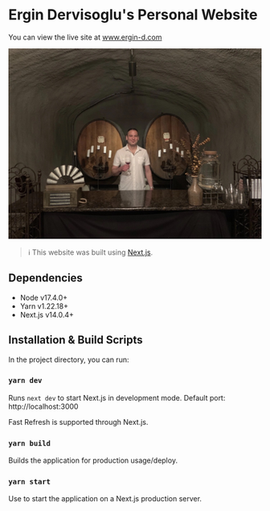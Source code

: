 # Ergin Dervisoglu's Personal Website

You can view the live site at www.ergin-d.com

![ergin-d.com](/public/ergin-hero.jpg)

> :information_source: This website was built using [Next.js](https://nextjs.org/learn).

## Dependencies

- Node v17.4.0+
- Yarn v1.22.18+
- Next.js v14.0.4+

## Installation & Build Scripts

In the project directory, you can run:

### `yarn dev`

Runs `next dev` to start Next.js in development mode. Default port: http://localhost:3000

Fast Refresh is supported through Next.js.

### `yarn build`

Builds the application for production usage/deploy.

### `yarn start`

Use to start the application on a Next.js production server.
